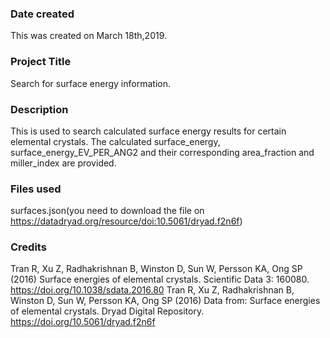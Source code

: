 ### Date created
This was created on March 18th,2019.

### Project Title
Search for surface energy information.

### Description
This is used to search calculated surface energy results for certain elemental crystals.
The calculated surface_energy, surface_energy_EV_PER_ANG2
and their corresponding area_fraction and miller_index are provided.

### Files used
surfaces.json(you need to download the file on https://datadryad.org/resource/doi:10.5061/dryad.f2n6f)

### Credits
Tran R, Xu Z, Radhakrishnan B, Winston D, Sun W, Persson KA, Ong SP (2016) Surface energies of elemental crystals. Scientific Data 3: 160080.
https://doi.org/10.1038/sdata.2016.80
Tran R, Xu Z, Radhakrishnan B, Winston D, Sun W, Persson KA, Ong SP (2016) Data from: Surface energies of elemental crystals. Dryad Digital Repository.
https://doi.org/10.5061/dryad.f2n6f
